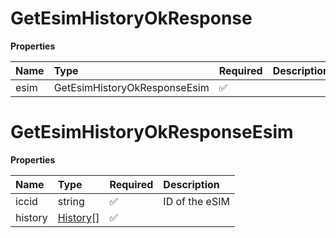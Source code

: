 # GetEsimHistoryOkResponse

**Properties**

| Name | Type                         | Required | Description |
| :--- | :--------------------------- | :------- | :---------- |
| esim | GetEsimHistoryOkResponseEsim | ✅       |             |

# GetEsimHistoryOkResponseEsim

**Properties**

| Name    | Type                    | Required | Description    |
| :------ | :---------------------- | :------- | :------------- |
| iccid   | string                  | ✅       | ID of the eSIM |
| history | [History](History.md)[] | ✅       |                |
